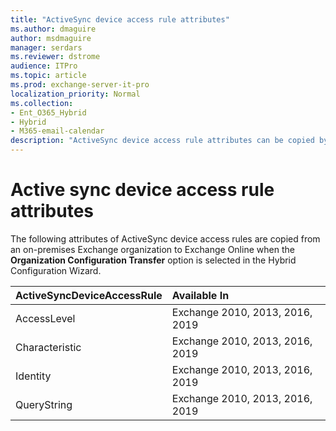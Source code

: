 ```yaml
---
title: "ActiveSync device access rule attributes"
ms.author: dmaguire
author: msdmaguire
manager: serdars
ms.reviewer: dstrome
audience: ITPro
ms.topic: article
ms.prod: exchange-server-it-pro
localization_priority: Normal
ms.collection:
- Ent_O365_Hybrid
- Hybrid
- M365-email-calendar
description: "ActiveSync device access rule attributes can be copied by the Hybrid Configuration Wizard from your on-premises organization to Exchange Online to help simplify your hybrid deployment"
---
```


# Active sync device access rule attributes

The following attributes of ActiveSync device access rules are copied from an on-premises Exchange organization to Exchange Online when the **Organization Configuration Transfer** option is selected in the Hybrid Configuration Wizard.

|**ActiveSyncDeviceAccessRule**|**Available In**|
|:-----|:-----|
|AccessLevel|Exchange 2010, 2013, 2016, 2019|
|Characteristic|Exchange 2010, 2013, 2016, 2019|
|Identity|Exchange 2010, 2013, 2016, 2019|
|QueryString|Exchange 2010, 2013, 2016, 2019|
